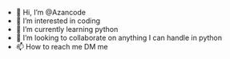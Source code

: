 - 👋 Hi, I’m @Azancode
- 👀 I’m interested in coding
- 🌱 I’m currently learning python
- 💞️ I’m looking to collaborate on anything I can handle in python
- 📫 How to reach me DM me

<!---
Azancode/Azancode is a ✨ special ✨ repository because its `README.md` (this file) appears on your GitHub profile.
You can click the Preview link to take a look at your changes.
--->
